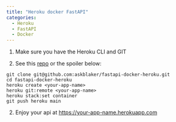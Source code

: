 ```yaml
---
title: "Heroku docker FastAPI"
categories:
  - Heroku
  - FastAPI
  - Docker
---
```


1. Make sure you have the Heroku CLI and GIT

2. See this [repo](https://github.com/askblaker/fastapi-docker-heroku) or the spoiler below:

```
git clone git@github.com:askblaker/fastapi-docker-heroku.git
cd fastapi-docker-heroku
heroku create <your-app-name>
heroku git:remote <your-app-name>
heroku stack:set container
git push heroku main
```

2. Enjoy your api at https://your-app-name.herokuapp.com
